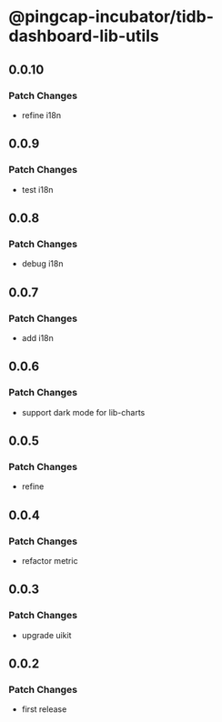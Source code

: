# @pingcap-incubator/tidb-dashboard-lib-utils

## 0.0.10

### Patch Changes

- refine i18n

## 0.0.9

### Patch Changes

- test i18n

## 0.0.8

### Patch Changes

- debug i18n

## 0.0.7

### Patch Changes

- add i18n

## 0.0.6

### Patch Changes

- support dark mode for lib-charts

## 0.0.5

### Patch Changes

- refine

## 0.0.4

### Patch Changes

- refactor metric

## 0.0.3

### Patch Changes

- upgrade uikit

## 0.0.2

### Patch Changes

- first release
